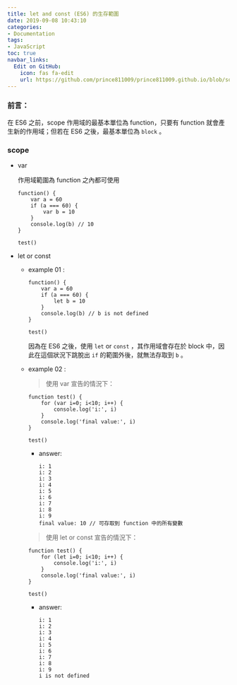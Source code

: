 ```yaml
---
title: let and const (ES6) 的生存範圍
date: 2019-09-08 10:43:10
categories:
- Documentation
tags:
- JavaScript
toc: true
navbar_links:
  Edit on GitHub:
    icon: fas fa-edit
    url: https://github.com/prince811009/prince811009.github.io/blob/source/blog/source/_posts/Scope%20-%20let%20and%20const%20(ES6).md
---
```

### 前言：

在 ES6 之前，scope 作用域的最基本單位為 function，只要有 function 就會產生新的作用域；但若在 ES6 之後，最基本單位為 ```block``` 。

<!-- more -->

### scope

 - var

    作用域範圍為 function 之內都可使用
    ```
    function() {
        var a = 60
        if (a === 60) {
            var b = 10 
        }
        console.log(b) // 10
    }

    test() 
    ```

 - let or const
    *  example 01 :  
        ```
        function() {
            var a = 60
            if (a === 60) {
                let b = 10 
            }
            console.log(b) // b is not defined
        }

        test() 
        ```
        因為在 ES6 之後，使用 ```let``` or ```const``` ，其作用域會存在於 block 中，因此在這個狀況下跳脫出 ```if``` 的範圍外後，就無法存取到 ```b``` 。

    *  example 02 :  

        > 使用 var 宣告的情況下：

        ```
        function test() {
            for (var i=0; i<10; i++) {
                console.log('i:', i)
            }
            console.log('final value:', i)
        }

        test()
        ```
        * answer: 
            ```
            i: 1
            i: 2
            i: 3
            i: 4
            i: 5
            i: 6
            i: 7
            i: 8
            i: 9
            final value: 10 // 可存取到 function 中的所有變數
            ```

        > 使用 let or const 宣告的情況下：

        ```
        function test() {
            for (let i=0; i<10; i++) {
                console.log('i:', i)
            }
            console.log('final value:', i)
        }

        test()
        ```

        * answer: 
            ```
            i: 1
            i: 2
            i: 3
            i: 4
            i: 5
            i: 6
            i: 7
            i: 8
            i: 9
            i is not defined
            ```
